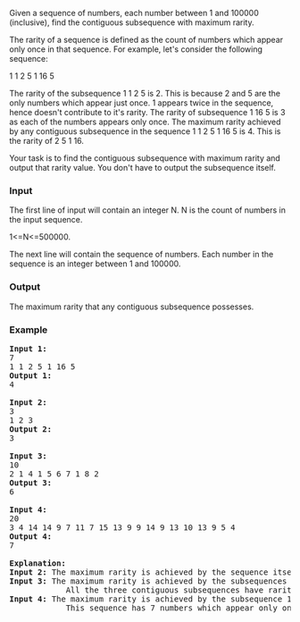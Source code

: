 <p>Given a sequence of numbers, each number between 1 and 100000 (inclusive), find the contiguous subsequence with maximum rarity.</p>
<p>The rarity of a sequence is defined as the count of numbers which appear only once in that sequence. For example, let's consider the following sequence:</p>
<p>1 1 2 5 1 16 5</p>
<p>The rarity of the subsequence 1 1 2 5 is 2. This is because 2 and 5 are the only numbers which appear just once. 1 appears twice in the sequence, hence doesn't contribute to it's rarity. The rarity of subsequence 1 16 5 is 3 as each of the numbers appears only once. The maximum rarity achieved by any contiguous subsequence in the sequence 1 1 2 5 1 16 5 is 4. This is the rarity of 2 5 1 16.</p>
<p>Your task is to find the contiguous subsequence with maximum rarity and output that rarity value. You don't have to output the subsequence itself.</p>
<h3>Input</h3>
<p>The first line of input will contain an integer N. N is the count of numbers in the input sequence.</p>
<p>1&lt;=N&lt;=500000.</p>
<p>The next line will contain the sequence of numbers. Each number in the sequence is an integer between 1 and 100000.</p>
<h3>Output</h3>
<p>The maximum rarity that any contiguous subsequence possesses.</p>
<h3>Example</h3>
<pre><strong>Input 1:</strong>
7<br>1 1 2 5 1 16 5<br><strong>Output 1:</strong>
4<br><br><strong>Input 2:<br></strong>3<br>1 2 3<br><strong>Output 2:<br></strong>3<br><strong><br>Input 3:<br></strong>10<br>2 1 4 1 5 6 7 1 8 2<br><strong>Output 3:<br></strong>6<br><strong><br>Input 4:<br></strong>20<br>3 4 14 14 9 7 11 7 15 13 9 9 14 9 13 10 13 9 5 4<strong><br>Output 4:<br></strong>7<br><br><strong>Explanation:<br>Input 2: </strong>The maximum rarity is achieved by the sequence itself.<br><strong>Input 3: </strong>The maximum rarity is achieved by the subsequences 1 4 1 5 6 7 1 8 2, 4 1 5 6 7 1 8 2 and 5 6 7 1 8 2.<br>            All the three contiguous subsequences have rarity 6.<strong><br>Input 4: </strong>The maximum rarity is achieved by the subsequence 11 7 15 13 9 9 14 9 13 10 13 9 5 4.<br>            This sequence has 7 numbers which appear only once in it, i.e., 11, 7, 15, 14, 10, 5, 4.</pre>